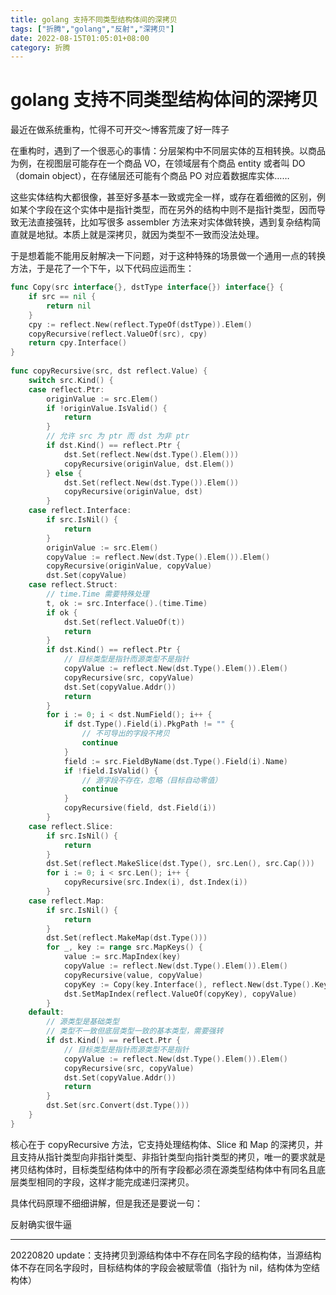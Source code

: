```yaml
---
title: golang 支持不同类型结构体间的深拷贝
tags: ["折腾","golang","反射","深拷贝"]
date: 2022-08-15T01:05:01+08:00
category: 折腾
---
```

# golang 支持不同类型结构体间的深拷贝

最近在做系统重构，忙得不可开交～博客荒废了好一阵子

在重构时，遇到了一个很恶心的事情：分层架构中不同层实体的互相转换。以商品为例，在视图层可能存在一个商品 VO，在领域层有个商品 entity 或者叫 DO（domain object），在存储层还可能有个商品 PO 对应着数据库实体……

这些实体结构大都很像，甚至好多基本一致或完全一样，或存在着细微的区别，例如某个字段在这个实体中是指针类型，而在另外的结构中则不是指针类型，因而导致无法直接强转，比如写很多 assembler 方法来对实体做转换，遇到复杂结构简直就是地狱。本质上就是深拷贝，就因为类型不一致而没法处理。

于是想着能不能用反射解决一下问题，对于这种特殊的场景做一个通用一点的转换方法，于是花了一个下午，以下代码应运而生：

```go
func Copy(src interface{}, dstType interface{}) interface{} {
    if src == nil {
        return nil
    }
    cpy := reflect.New(reflect.TypeOf(dstType)).Elem()
    copyRecursive(reflect.ValueOf(src), cpy)
    return cpy.Interface()
}
 
func copyRecursive(src, dst reflect.Value) {
    switch src.Kind() {
    case reflect.Ptr:
        originValue := src.Elem()
        if !originValue.IsValid() {
            return
        }
        // 允许 src 为 ptr 而 dst 为非 ptr
        if dst.Kind() == reflect.Ptr {
            dst.Set(reflect.New(dst.Type().Elem()))
            copyRecursive(originValue, dst.Elem())
        } else {
            dst.Set(reflect.New(dst.Type()).Elem())
            copyRecursive(originValue, dst)
        }
    case reflect.Interface:
        if src.IsNil() {
            return
        }
        originValue := src.Elem()
        copyValue := reflect.New(dst.Type().Elem()).Elem()
        copyRecursive(originValue, copyValue)
        dst.Set(copyValue)
    case reflect.Struct:
        // time.Time 需要特殊处理
        t, ok := src.Interface().(time.Time)
        if ok {
            dst.Set(reflect.ValueOf(t))
            return
        }
        if dst.Kind() == reflect.Ptr {
            // 目标类型是指针而源类型不是指针
            copyValue := reflect.New(dst.Type().Elem()).Elem()
            copyRecursive(src, copyValue)
            dst.Set(copyValue.Addr())
            return
        }
        for i := 0; i < dst.NumField(); i++ {
            if dst.Type().Field(i).PkgPath != "" {
                // 不可导出的字段不拷贝
                continue
            }
            field := src.FieldByName(dst.Type().Field(i).Name)
            if !field.IsValid() {
                // 源字段不存在，忽略（目标自动零值）
                continue
            }
            copyRecursive(field, dst.Field(i))
        }
    case reflect.Slice:
        if src.IsNil() {
            return
        }
        dst.Set(reflect.MakeSlice(dst.Type(), src.Len(), src.Cap()))
        for i := 0; i < src.Len(); i++ {
            copyRecursive(src.Index(i), dst.Index(i))
        }
    case reflect.Map:
        if src.IsNil() {
            return
        }
        dst.Set(reflect.MakeMap(dst.Type()))
        for _, key := range src.MapKeys() {
            value := src.MapIndex(key)
            copyValue := reflect.New(dst.Type().Elem()).Elem()
            copyRecursive(value, copyValue)
            copyKey := Copy(key.Interface(), reflect.New(dst.Type().Key()).Elem().Interface())
            dst.SetMapIndex(reflect.ValueOf(copyKey), copyValue)
        }
    default:
        // 源类型是基础类型
        // 类型不一致但底层类型一致的基本类型，需要强转
        if dst.Kind() == reflect.Ptr {
            // 目标类型是指针而源类型不是指针
            copyValue := reflect.New(dst.Type().Elem()).Elem()
            copyRecursive(src, copyValue)
            dst.Set(copyValue.Addr())
            return
        }
        dst.Set(src.Convert(dst.Type()))
    }
}
```

核心在于 copyRecursive 方法，它支持处理结构体、Slice 和 Map 的深拷贝，并且支持从指针类型向非指针类型、非指针类型向指针类型的拷贝，唯一的要求就是拷贝结构体时，目标类型结构体中的所有字段都必须在源类型结构体中有同名且底层类型相同的字段，这样才能完成递归深拷贝。

具体代码原理不细细讲解，但是我还是要说一句：

反射确实很牛逼

---

20220820 update：支持拷贝到源结构体中不存在同名字段的结构体，当源结构体不存在同名字段时，目标结构体的字段会被赋零值（指针为 nil，结构体为空结构体）